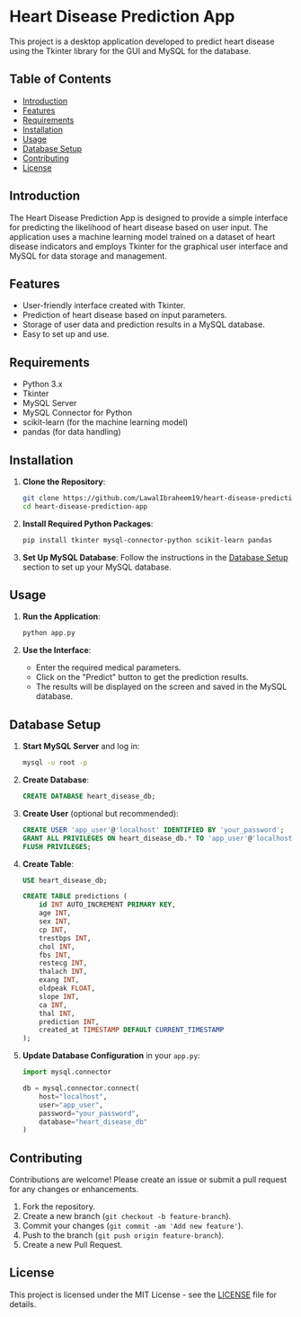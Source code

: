# Heart Disease Prediction App

This project is a desktop application developed to predict heart disease using the Tkinter library for the GUI and MySQL for the database.

## Table of Contents
- [Introduction](#introduction)
- [Features](#features)
- [Requirements](#requirements)
- [Installation](#installation)
- [Usage](#usage)
- [Database Setup](#database-setup)
- [Contributing](#contributing)
- [License](#license)

## Introduction
The Heart Disease Prediction App is designed to provide a simple interface for predicting the likelihood of heart disease based on user input. The application uses a machine learning model trained on a dataset of heart disease indicators and employs Tkinter for the graphical user interface and MySQL for data storage and management.

## Features
- User-friendly interface created with Tkinter.
- Prediction of heart disease based on input parameters.
- Storage of user data and prediction results in a MySQL database.
- Easy to set up and use.

## Requirements
- Python 3.x
- Tkinter
- MySQL Server
- MySQL Connector for Python
- scikit-learn (for the machine learning model)
- pandas (for data handling)

## Installation
1. **Clone the Repository**:
    ```bash
    git clone https://github.com/LawalIbraheem19/heart-disease-prediction-app.git
    cd heart-disease-prediction-app
    ```

2. **Install Required Python Packages**:
    ```bash
    pip install tkinter mysql-connector-python scikit-learn pandas
    ```

3. **Set Up MySQL Database**:
    Follow the instructions in the [Database Setup](#database-setup) section to set up your MySQL database.

## Usage
1. **Run the Application**:
    ```bash
    python app.py
    ```

2. **Use the Interface**:
    - Enter the required medical parameters.
    - Click on the "Predict" button to get the prediction results.
    - The results will be displayed on the screen and saved in the MySQL database.

## Database Setup
1. **Start MySQL Server** and log in:
    ```bash
    mysql -u root -p
    ```

2. **Create Database**:
    ```sql
    CREATE DATABASE heart_disease_db;
    ```

3. **Create User** (optional but recommended):
    ```sql
    CREATE USER 'app_user'@'localhost' IDENTIFIED BY 'your_password';
    GRANT ALL PRIVILEGES ON heart_disease_db.* TO 'app_user'@'localhost';
    FLUSH PRIVILEGES;
    ```

4. **Create Table**:
    ```sql
    USE heart_disease_db;

    CREATE TABLE predictions (
        id INT AUTO_INCREMENT PRIMARY KEY,
        age INT,
        sex INT,
        cp INT,
        trestbps INT,
        chol INT,
        fbs INT,
        restecg INT,
        thalach INT,
        exang INT,
        oldpeak FLOAT,
        slope INT,
        ca INT,
        thal INT,
        prediction INT,
        created_at TIMESTAMP DEFAULT CURRENT_TIMESTAMP
    );
    ```

5. **Update Database Configuration** in your `app.py`:
    ```python
    import mysql.connector

    db = mysql.connector.connect(
        host="localhost",
        user="app_user",
        password="your_password",
        database="heart_disease_db"
    )
    ```

## Contributing
Contributions are welcome! Please create an issue or submit a pull request for any changes or enhancements.

1. Fork the repository.
2. Create a new branch (`git checkout -b feature-branch`).
3. Commit your changes (`git commit -am 'Add new feature'`).
4. Push to the branch (`git push origin feature-branch`).
5. Create a new Pull Request.

## License
This project is licensed under the MIT License - see the [LICENSE](LICENSE) file for details.
